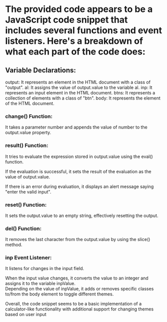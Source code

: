 
<h1>
The provided code appears to be a JavaScript code snippet that includes several functions and event listeners. Here's a breakdown of what each part of the code does:
</h1>

<h2>Variable Declarations:</h2>

output: It represents an element in the HTML document with a class of "output".
al: It assigns the value of output.value to the variable al.
inp: It represents an input element in the HTML document.
btns: It represents a collection of elements with a class of "btn".
body: It represents the <body> element of the HTML document.

<h3>change() Function:</h3>

<p>It takes a parameter number and appends the value of number to the output.value property.</p>
<h3>result() Function:</h3>

<p>It tries to evaluate the expression stored in output.value using the eval() function.</p>
<p>If the evaluation is successful, it sets the result of the evaluation as the value of output.value.</p>
<p>If there is an error during evaluation, it displays an alert message saying "enter the valid input".</p>
<h3>reset() Function:</h3>
<p>It sets the output.value to an empty string, effectively resetting the output.</p>
<h3>del() Function:</h3>
<p>It removes the last character from the output.value by using the slice() method.</p>


<h3>inp Event Listener:</h3>
<p>It listens for changes in the input field.</p>
<p>
When the input value changes, it converts the value to an integer and assigns it to the variable inpValue.<br>
Depending on the value of inpValue, it adds or removes specific classes to/from the body element to toggle different themes.<br>
</p>


Overall, the code snippet seems to be a basic implementation of a calculator-like functionality with additional support for changing themes based on user input
